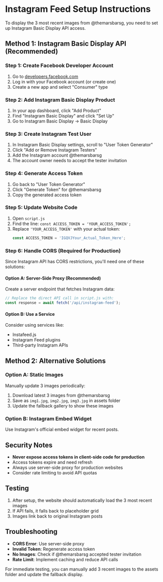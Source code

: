 # Instagram Feed Setup Instructions

To display the 3 most recent images from @themarsbarsg, you need to set up Instagram Basic Display API access.

## Method 1: Instagram Basic Display API (Recommended)

### Step 1: Create Facebook Developer Account
1. Go to [developers.facebook.com](https://developers.facebook.com)
2. Log in with your Facebook account (or create one)
3. Create a new app and select "Consumer" type

### Step 2: Add Instagram Basic Display Product
1. In your app dashboard, click "Add Product"
2. Find "Instagram Basic Display" and click "Set Up"
3. Go to Instagram Basic Display → Basic Display

### Step 3: Create Instagram Test User
1. In Instagram Basic Display settings, scroll to "User Token Generator"
2. Click "Add or Remove Instagram Testers"
3. Add the Instagram account @themarsbarsg
4. The account owner needs to accept the tester invitation

### Step 4: Generate Access Token
1. Go back to "User Token Generator"
2. Click "Generate Token" for @themarsbarsg
3. Copy the generated access token

### Step 5: Update Website Code
1. Open `script.js`
2. Find the line: `const ACCESS_TOKEN = 'YOUR_ACCESS_TOKEN';`
3. Replace `'YOUR_ACCESS_TOKEN'` with your actual token:
   ```javascript
   const ACCESS_TOKEN = 'IGQVJYour_Actual_Token_Here';
   ```

### Step 6: Handle CORS (Required for Production)
Since Instagram API has CORS restrictions, you'll need one of these solutions:

#### Option A: Server-Side Proxy (Recommended)
Create a server endpoint that fetches Instagram data:
```javascript
// Replace the direct API call in script.js with:
const response = await fetch('/api/instagram-feed');
```

#### Option B: Use a Service
Consider using services like:
- Instafeed.js
- Instagram Feed plugins
- Third-party Instagram APIs

## Method 2: Alternative Solutions

### Option A: Static Images
Manually update 3 images periodically:
1. Download latest 3 images from @themarsbarsg
2. Save as `img1.jpg`, `img2.jpg`, `img3.jpg` in assets folder
3. Update the fallback gallery to show these images

### Option B: Instagram Embed Widget
Use Instagram's official embed widget for recent posts.

## Security Notes

- **Never expose access tokens in client-side code for production**
- Access tokens expire and need refresh
- Always use server-side proxy for production websites
- Consider rate limiting to avoid API quotas

## Testing

1. After setup, the website should automatically load the 3 most recent images
2. If API fails, it falls back to placeholder grid
3. Images link back to original Instagram posts

## Troubleshooting

- **CORS Error**: Use server-side proxy
- **Invalid Token**: Regenerate access token
- **No Images**: Check if @themarsbarsg accepted tester invitation
- **Rate Limit**: Implement caching and reduce API calls

For immediate testing, you can manually add 3 recent images to the assets folder and update the fallback display.